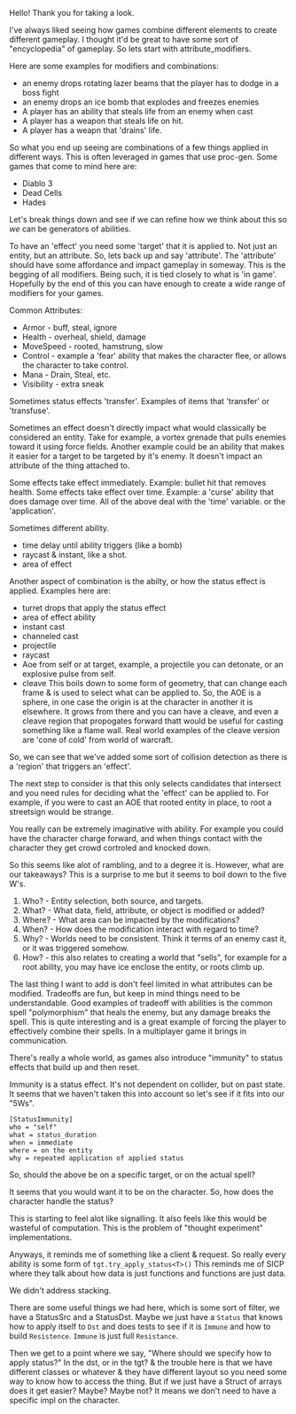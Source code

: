 Hello! Thank you for taking a look.

I've always liked seeing how games combine different elements to create different gameplay.
I thought it'd be great to have some sort of "encyclopedia" of gameplay. So lets start with attribute_modifiers.


Here are some examples for modifiers and combinations:
* an enemy drops rotating lazer beams that the player has to dodge in a boss fight
* an enemy drops an ice bomb that explodes and freezes enemies
* A player has an ability that steals life from an enemy when cast
* A player has a weapon that steals life on hit.
* A player has a weapn that 'drains' life.

So what you end up seeing are combinations of a few things applied in different ways.
This is often leveraged in games that use proc-gen. Some games that come to mind here are:
* Diablo 3
* Dead Cells
* Hades


Let's break things down and see if we can refine how we think about this so _we_ can be generators of abilities.


To have an 'effect' you need some 'target' that it is applied to. Not just an entity, but an attribute.
So, lets back up and say 'attribute'. The 'attribute' should have some affordance and impact gameplay in someway.
This is the begging of all modifiers. Being such, it is tied closely to what is 'in game'.
Hopefully by the end of this you can have enough to create a wide range of modifiers for your games.


Common Attributes:
- Armor - buff, steal, ignore
- Health - overheal, shield, damage
- MoveSpeed - rooted, hamstrung, slow
- Control - example a 'fear' ability that makes the character flee, or allows the character to take control.
- Mana - Drain, Steal, etc.
- Visibility - extra sneak


Sometimes status effects 'transfer'. Examples of items that 'transfer' or 'transfuse'.


Sometimes an effect doesn't directly impact what would classically be considered an entity. Take for example, a vortex grenade that pulls enemies toward it using force fields.
Another example could be an ability that makes it easier for a target to be targeted by it's enemy. It doesn't impact an attribute of the thing attached to.

Some effects take effect immediately. Example: bullet hit that removes health.
Some effects take effect over time. Example: a 'curse' ability that does damage over time.
All of the above deal with the 'time' variable. or the 'application'.

Sometimes different ability.

- time delay until ability triggers (like a bomb)
- raycast & instant, like a shot.
- area of effect


Another aspect of combination is the abilty, or how the status effect is applied.
Examples here are:
- turret drops that apply the status effect
- area of effect ability
- instant cast
- channeled cast
- projectile
- raycast
- Aoe from self or at target, example, a projectile you can detonate, or an explosive pulse from self.
- cleave
This boils down to some form of geometry, that can change each frame & is used to select what can be applied to.
So, the AOE is a sphere, in one case the origin is at the character in another it is elsewhere.
It grows from there and you can have a cleave, and even a cleave region that propogates forward thatt would be useful for casting something like a flame wall.
Real world examples of the cleave version are 'cone of cold' from world of warcraft.


So, we can see that we've added some sort of collision detection as there is a 'region' that triggers an 'effect'.


The next step to consider is that this only selects candidates that intersect and you need rules for deciding what the 'effect' can be applied to.
For example, if you were to cast an AOE that rooted entity in place, to root a streetsign would be strange.


You really can be extremely imaginative with ability. For example you could have the character charge forward, and when things contact with the character they get crowd cortroled and knocked down.



So this seems like alot of rambling, and to a degree it is. However, what are our takeaways?
This is a surprise to me but it seems to boil down to the five W's.
1) Who? - Entity selection, both source, and targets.
2) What? - What data, field, attribute, or object is modified or added?
3) Where? - What area can be impacted by the modifications?
4) When? - How does the modification interact with regard to time?
5) Why? - Worlds need to be consistent. Think it terms of an enemy cast it, or it was triggered somehow.
6) How? - this also relates to creating a world that "sells", for example for a root ability, you may have ice enclose the entity, or roots climb up.

The last thing I want to add is don't feel limited in what attributes can be modified. Tradeoffs are fun, but keep in mind things need to be understandable. Good examples of tradeoff with abilities is the common spell "polymorphism" that heals the enemy, but any damage breaks the spell. This is quite interesting and is a great example of forcing the player to effectively combine their spells. In a multiplayer game it brings in communication.


There's really a whole world, as games also introduce "immunity" to status effects that build up and then reset.


Immunity is a status effect. It's not dependent on collider, but on past state. It seems that we haven't taken this into account so let's see if it fits into our "5Ws".

```
[StatusImmunity]
who = "self"
what = status_duration
when = immediate
where = on the entity
why = repeated application of applied status
```
So, should the above be on a specific target, or on the actual spell?


It seems that you would want it to be on the character. So, how does the character handle the status?


This is starting to feel alot like signalling. It also feels like this would be wasteful of computation.
This is the problem of "thought experiment" implementations.


Anyways, it reminds me of something like a client & request.
So really every ability is some form of `tgt.try_apply_status<T>()`
This reminds me of SICP where they talk about how data is just functions and functions are just data.



We didn't address stacking.



There are some useful things we had here, which is some sort of filter, we have a StatusSrc and a StatusDst. Maybe we just have a `Status` that knows how to apply itself to `Dst` and does tests to see if it is `Immune` and how to build `Resistence`. `Immune` is just full `Resistance`.


Then we get to a point where we say, "Where should we specify how to apply status?" In the dst, or in the tgt? & the trouble here is that we have different classes or whatever & they have different layout so you need some way to know how to access the thing. But if we just have a Struct of arrays does it get easier? Maybe? Maybe not? It means we don't need to have a specific impl on the character.
